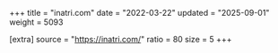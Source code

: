 +++
title = "inatri.com"
date = "2022-03-22"
updated = "2025-09-01"
weight = 5093

[extra]
source = "https://inatri.com/"
ratio = 80
size = 5
+++

